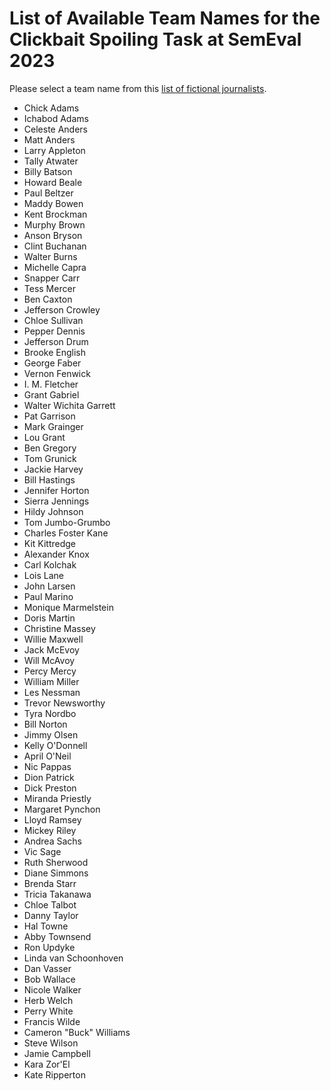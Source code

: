 # List of Available Team Names for the Clickbait Spoiling Task at SemEval 2023

Please select a team name from this [list of fictional journalists](https://en.wikipedia.org/wiki/List_of_fictional_journalists).

- Chick Adams
- Ichabod Adams
- Celeste Anders
- Matt Anders
- Larry Appleton
- Tally Atwater
- Billy Batson
- Howard Beale
- Paul Beltzer
- Maddy Bowen
- Kent Brockman
- Murphy Brown
- Anson Bryson
- Clint Buchanan
- Walter Burns
- Michelle Capra
- Snapper Carr
- Tess Mercer
- Ben Caxton
- Jefferson Crowley
- Chloe Sullivan
- Pepper Dennis
- Jefferson Drum
- Brooke English
- George Faber
- Vernon Fenwick
- I. M. Fletcher
- Grant Gabriel
- Walter Wichita Garrett
- Pat Garrison
- Mark Grainger
- Lou Grant
- Ben Gregory
- Tom Grunick
- Jackie Harvey
- Bill Hastings
- Jennifer Horton
- Sierra Jennings
- Hildy Johnson
- Tom Jumbo-Grumbo
- Charles Foster Kane
- Kit Kittredge
- Alexander Knox
- Carl Kolchak
- Lois Lane
- John Larsen
- Paul Marino
- Monique Marmelstein
- Doris Martin
- Christine Massey
- Willie Maxwell
- Jack McEvoy
- Will McAvoy
- Percy Mercy
- William Miller
- Les Nessman
- Trevor Newsworthy
- Tyra Nordbo
- Bill Norton
- Jimmy Olsen
- Kelly O'Donnell
- April O'Neil
- Nic Pappas
- Dion Patrick
- Dick Preston
- Miranda Priestly
- Margaret Pynchon
- Lloyd Ramsey
- Mickey Riley
- Andrea Sachs
- Vic Sage
- Ruth Sherwood
- Diane Simmons
- Brenda Starr
- Tricia Takanawa
- Chloe Talbot
- Danny Taylor
- Hal Towne
- Abby Townsend
- Ron Updyke
- Linda van Schoonhoven
- Dan Vasser
- Bob Wallace
- Nicole Walker
- Herb Welch
- Perry White
- Francis Wilde
- Cameron "Buck" Williams
- Steve Wilson
- Jamie Campbell
- Kara Zor'El 
- Kate Ripperton
